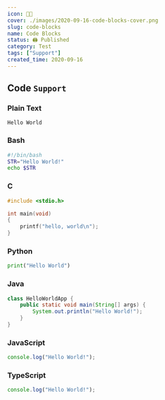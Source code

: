 ```yaml
---
icon: 👨‍💻
cover: ./images/2020-09-16-code-blocks-cover.png
slug: code-blocks
name: Code Blocks
status: 🖨 Published
category: Test
tags: ["Support"]
created_time: 2020-09-16
---
```


## Code `Support`

### Plain Text

```plain text
Hello World
```

### Bash

```bash
#!/bin/bash
STR="Hello World!"
echo $STR
```

### C

```c
#include <stdio.h>

int main(void)
{
    printf("hello, world\n");
}
```

### Python

```python
print("Hello World")
```

### Java

```java
class HelloWorldApp {
    public static void main(String[] args) {
        System.out.println("Hello World!");
    }
}
```

### JavaScript

```javascript
console.log("Hello World!");
```

### TypeScript

```typescript
console.log("Hello World!");
```
